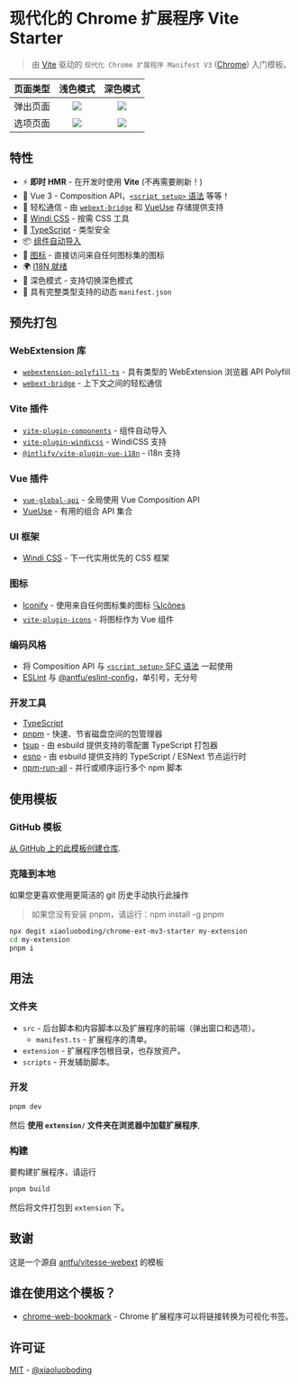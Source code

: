 # 现代化的 Chrome 扩展程序 Vite Starter

> 由 [Vite](https://vitejs.dev/) 驱动的 `现代化 Chrome 扩展程序 Manifest V3` ([Chrome](https://developer.chrome.com/docs/extensions/mv3/getstarted/))  入门模板。

|  页面类型   |                                                             浅色模式                                                              |                                                             深色模式                                                              |
| :----------: | :---------------------------------------------------------------------------------------------------------------------------------: | :--------------------------------------------------------------------------------------------------------------------------------: |
|  弹出页面  |  ![](https://cdn.jsdelivr.net/gh/xiaoluoboding/image-hub-for-repo@latest/chrome-ext-mv3-starter/202107_extpreview_popup_light.png)  |  ![](https://cdn.jsdelivr.net/gh/xiaoluoboding/image-hub-for-repo@latest/chrome-ext-mv3-starter/202107_extpreview_popup_dark.png)  |
| 选项页面 | ![](https://cdn.jsdelivr.net/gh/xiaoluoboding/image-hub-for-repo@latest/chrome-ext-mv3-starter/202107_extpreview_options_light.png) | ![](https://cdn.jsdelivr.net/gh/xiaoluoboding/image-hub-for-repo@latest/chrome-ext-mv3-starter/202107_extpreview_options_dark.png) |

## 特性

- ⚡️ **即时 HMR** - 在开发时使用 **Vite** (不再需要刷新！)
- 🥝 Vue 3 - Composition API，[`<script setup>` 语法](https://github.com/vuejs/rfcs/blob/master/active-rfcs/0040-script-setup.md) 等等！
- 💬 轻松通信 - 由 [`webext-bridge`](https://github.com/antfu/webext-bridge) 和 [VueUse](https://github.com/antfu/vueuse) 存储提供支持
- 🍃 [Windi CSS](https://windicss.org/) - 按需 CSS 工具
- 🦾 [TypeScript](https://www.typescriptlang.org/) - 类型安全
- 📦 [组件自动导入](./src/components)
- 🌟 [图标](./src/components) - 直接访问来自任何图标集的图标
- 🌍 [I18N 就绪](src/locales)
- 🌛 深色模式 - 支持切换深色模式
- 📃 具有完整类型支持的动态 `manifest.json`

## 预先打包

### WebExtension 库

- [`webextension-polyfill-ts`](https://github.com/Lusito/webextension-polyfill-ts) - 具有类型的 WebExtension 浏览器 API Polyfill
- [`webext-bridge`](https://github.com/antfu/webext-bridge) - 上下文之间的轻松通信

### Vite 插件

- [`vite-plugin-components`](https://github.com/antfu/vite-plugin-components) - 组件自动导入
- [`vite-plugin-windicss`](https://github.com/antfu/vite-plugin-windicss) - WindiCSS 支持
- [`@intlify/vite-plugin-vue-i18n`](https://github.com/intlify/bundle-tools/blob/main/packages/vite-plugin-vue-i18n/README.md) - i18n 支持

### Vue 插件

- [`vue-global-api`](https://github.com/antfu/vue-global-api) - 全局使用 Vue Composition API
- [VueUse](https://github.com/antfu/vueuse) - 有用的组合 API 集合

### UI 框架

- [Windi CSS](https://github.com/windicss/windicss) - 下一代实用优先的 CSS 框架

### 图标

- [Iconify](https://iconify.design) - 使用来自任何图标集的图标 [🔍Icônes](https://icones.netlify.app/)
- [`vite-plugin-icons`](https://github.com/antfu/vite-plugin-icons) - 将图标作为 Vue 组件

### 编码风格

- 将 Composition API 与 [`<script setup>` SFC 语法](https://github.com/vuejs/rfcs/pull/227) 一起使用
- [ESLint](https://eslint.org/) 与 [@antfu/eslint-config](https://github.com/antfu/eslint-config)，单引号，无分号

### 开发工具

- [TypeScript](https://www.typescriptlang.org/)
- [pnpm](https://pnpm.js.org/) - 快速、节省磁盘空间的包管理器
- [tsup](https://github.com/egoist/tsup) - 由 esbuild 提供支持的零配置 TypeScript 打包器
- [esno](https://github.com/antfu/esno) - 由 esbuild 提供支持的 TypeScript / ESNext 节点运行时
- [npm-run-all](https://github.com/mysticatea/npm-run-all) - 并行或顺序运行多个 npm 脚本

## 使用模板

### GitHub 模板

[从 GitHub 上的此模板创建仓库](https://github.com/xiaoluoboding/chrome-ext-mv3-starter/generate).

### 克隆到本地

如果您更喜欢使用更简洁的 git 历史手动执行此操作

> 如果您没有安装 pnpm，请运行：npm install -g pnpm

```bash
npx degit xiaoluoboding/chrome-ext-mv3-starter my-extension
cd my-extension
pnpm i
```

## 用法

### 文件夹

- `src` - 后台脚本和内容脚本以及扩展程序的前端（弹出窗口和选项）。
  - `manifest.ts` - 扩展程序的清单。
- `extension` - 扩展程序包根目录，也存放资产。
- `scripts` - 开发辅助脚本。

### 开发

```bash
pnpm dev
```

然后 **使用 `extension/` 文件夹在浏览器中加载扩展程序**,

### 构建

要构建扩展程序，请运行

```bash
pnpm build
```

然后将文件打包到 `extension` 下。

## 致谢

这是一个源自 [antfu/vitesse-webext](https://github.com/antfu/vitesse-webext) 的模板

## 谁在使用这个模板？

- [chrome-web-bookmark](https://github.com/xiaoluoboding/chrome-web-bookmark) -  Chrome 扩展程序可以将链接转换为可视化书签。

## 许可证

[MIT](./LICENSE) - [@xiaoluoboding](https://github.com/xiaoluoboding)